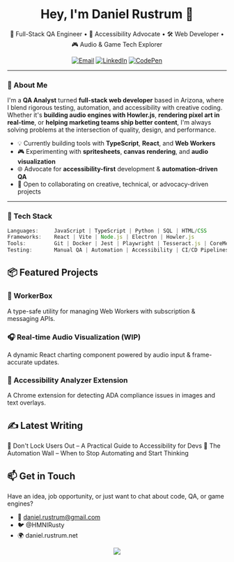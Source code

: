 <h1 align="center">Hey, I'm Daniel Rustrum 👋</h1>

<p align="center">
  🎯 Full-Stack QA Engineer • 🧪 Accessibility Advocate • 🛠️ Web Developer • 🎮 Audio & Game Tech Explorer
</p>

<p align="center">
  <a href="mailto:daniel.rustrum@gmail.com"><img alt="Email" src="https://img.shields.io/badge/email-%23dd4b39.svg?&style=for-the-badge&logo=gmail&logoColor=white"/></a>
  <a href="https://linkedin.com/in/danielrustrum"><img alt="LinkedIn" src="https://img.shields.io/badge/linkedin-%230077B5.svg?&style=for-the-badge&logo=linkedin&logoColor=white"/></a>
  <a href="https://codepen.io/DanielRustrum"><img alt="CodePen" src="https://img.shields.io/badge/codepen-%23131417.svg?&style=for-the-badge&logo=codepen&logoColor=white"/></a>
</p>

---

### 🧠 About Me

I'm a **QA Analyst** turned **full-stack web developer** based in Arizona, where I blend rigorous testing, automation, and accessibility with creative coding. Whether it's **building audio engines with Howler.js**, **rendering pixel art in real-time**, or **helping marketing teams ship better content**, I'm always solving problems at the intersection of quality, design, and performance.

- 💡 Currently building tools with **TypeScript**, **React**, and **Web Workers**
- 🎮 Experimenting with **spritesheets**, **canvas rendering**, and **audio visualization**
- 🌐 Advocate for **accessibility-first** development & **automation-driven QA**
- 🤝 Open to collaborating on creative, technical, or advocacy-driven projects

---

### 🧰 Tech Stack

```ts
Languages:     JavaScript | TypeScript | Python | SQL | HTML/CSS
Frameworks:    React | Vite | Node.js | Electron | Howler.js
Tools:         Git | Docker | Jest | Playwright | Tesseract.js | CoreMedia
Testing:       Manual QA | Automation | Accessibility | CI/CD Pipelines
```
## 📦 Featured Projects
### 🚀 WorkerBox
A type-safe utility for managing Web Workers with subscription & messaging APIs.

### 🎧 Real-time Audio Visualization (WIP)
A dynamic React charting component powered by audio input & frame-accurate updates.

### 🧪 Accessibility Analyzer Extension
A Chrome extension for detecting ADA compliance issues in images and text overlays.

## ✍️ Latest Writing
🔗 Don't Lock Users Out – A Practical Guide to Accessibility for Devs
🔗 The Automation Wall – When to Stop Automating and Start Thinking

## 📫 Get in Touch
Have an idea, job opportunity, or just want to chat about code, QA, or game engines?

- 📧 daniel.rustrum@gmail.com
- 🐦 @HMNIRusty
- 🌍 daniel.rustrum.net


<p align="center"> <img src="https://github-readme-stats.vercel.app/api?username=DanielRustrum&show_icons=true&theme=github_dark" /> </p>
